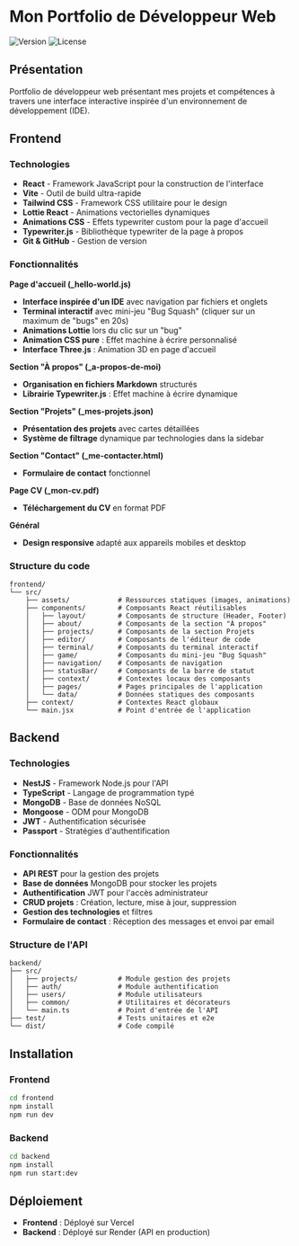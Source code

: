 # Mon Portfolio de Développeur Web

![Version](https://img.shields.io/badge/version-2.0.0-blue.svg)
![License](https://img.shields.io/badge/license-MIT-green.svg)

## Présentation

Portfolio de développeur web présentant mes projets et compétences à travers une interface interactive inspirée d'un environnement de développement (IDE).

## Frontend

### Technologies

- **React** - Framework JavaScript pour la construction de l'interface
- **Vite** - Outil de build ultra-rapide
- **Tailwind CSS** - Framework CSS utilitaire pour le design
- **Lottie React** - Animations vectorielles dynamiques
- **Animations CSS** - Effets typewriter custom pour la page d'accueil
- **Typewriter.js** - Bibliothèque typewriter de la page à propos
- **Git & GitHub** - Gestion de version

### Fonctionnalités

**Page d'accueil (\_hello-world.js)**

- **Interface inspirée d'un IDE** avec navigation par fichiers et onglets
- **Terminal interactif** avec mini-jeu "Bug Squash" (cliquer sur un maximum de "bugs" en 20s)
- **Animations Lottie** lors du clic sur un "bug"
- **Animation CSS pure** : Effet machine à écrire personnalisé
- **Interface Three.js** : Animation 3D en page d'accueil

**Section "À propos" (\_a-propos-de-moi)**

- **Organisation en fichiers Markdown** structurés
- **Librairie Typewriter.js** : Effet machine à écrire dynamique

**Section "Projets" (\_mes-projets.json)**

- **Présentation des projets** avec cartes détaillées
- **Système de filtrage** dynamique par technologies dans la sidebar

**Section "Contact" (\_me-contacter.html)**

- **Formulaire de contact** fonctionnel

**Page CV (\_mon-cv.pdf)**

- **Téléchargement du CV** en format PDF

**Général**

- **Design responsive** adapté aux appareils mobiles et desktop

### Structure du code

```
frontend/
└── src/
    ├── assets/            # Ressources statiques (images, animations)
    ├── components/        # Composants React réutilisables
    │   ├── layout/        # Composants de structure (Header, Footer)
    │   ├── about/         # Composants de la section "À propos"
    │   ├── projects/      # Composants de la section Projets
    │   ├── editor/        # Composants de l'éditeur de code
    │   ├── terminal/      # Composants du terminal interactif
    │   ├── game/          # Composants du mini-jeu "Bug Squash"
    │   ├── navigation/    # Composants de navigation
    │   ├── statusBar/     # Composants de la barre de statut
    │   ├── context/       # Contextes locaux des composants
    │   ├── pages/         # Pages principales de l'application
    │   └── data/          # Données statiques des composants
    ├── context/           # Contextes React globaux
    └── main.jsx           # Point d'entrée de l'application
```

## Backend

### Technologies

- **NestJS** - Framework Node.js pour l'API
- **TypeScript** - Langage de programmation typé
- **MongoDB** - Base de données NoSQL
- **Mongoose** - ODM pour MongoDB
- **JWT** - Authentification sécurisée
- **Passport** - Stratégies d'authentification

### Fonctionnalités

- **API REST** pour la gestion des projets
- **Base de données** MongoDB pour stocker les projets
- **Authentification** JWT pour l'accès administrateur
- **CRUD projets** : Création, lecture, mise à jour, suppression
- **Gestion des technologies** et filtres
- **Formulaire de contact** : Réception des messages et envoi par email

### Structure de l'API

```
backend/
├── src/
│   ├── projects/          # Module gestion des projets
│   ├── auth/              # Module authentification
│   ├── users/             # Module utilisateurs
│   ├── common/            # Utilitaires et décorateurs
│   └── main.ts            # Point d'entrée de l'API
├── test/                  # Tests unitaires et e2e
└── dist/                  # Code compilé
```

## Installation

### Frontend

```bash
cd frontend
npm install
npm run dev
```

### Backend

```bash
cd backend
npm install
npm run start:dev
```

## Déploiement

- **Frontend** : Déployé sur Vercel
- **Backend** : Déployé sur Render (API en production)
